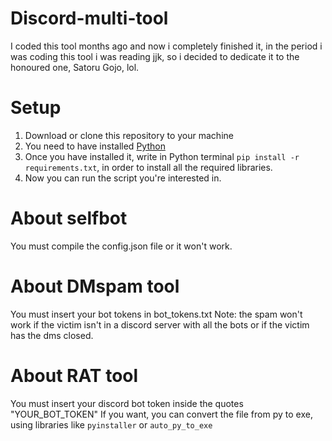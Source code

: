 # Discord-multi-tool
I coded this tool months ago and now i completely finished it, in the period i was coding this tool i was reading jjk, so i decided to dedicate it to the honoured one, Satoru Gojo, lol.
# Setup
1. Download or clone this repository to your machine
2. You need to have installed [Python](https://www.python.org/)
3. Once you have installed it, write in Python terminal `pip install -r requirements.txt`, in order to install all the required libraries.
4. Now you can run the script you're interested in.
# About selfbot
You must compile the config.json file or it won't work.
# About DMspam tool
You must insert your bot tokens in bot_tokens.txt 
Note: the spam won't work if the victim isn't in a discord server with all the bots or if the victim has the dms closed.
# About RAT tool
You must insert your discord bot token inside the quotes "YOUR_BOT_TOKEN"
If you want, you can convert the file from py to exe, using libraries like `pyinstaller` or `auto_py_to_exe`
